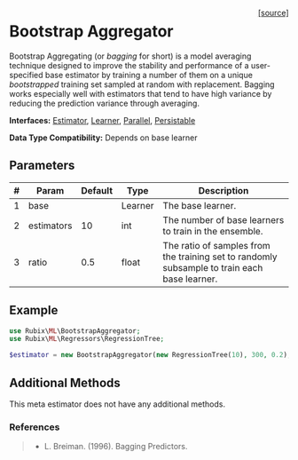 <span style="float:right;"><a href="https://github.com/RubixML/RubixML/blob/master/src/BootstrapAggregator.php">[source]</a></span>

# Bootstrap Aggregator
Bootstrap Aggregating (or *bagging* for short) is a model averaging technique designed to improve the stability and performance of a user-specified base estimator by training a number of them on a unique *bootstrapped* training set sampled at random with replacement. Bagging works especially well with estimators that tend to have high variance by reducing the prediction variance through averaging.

**Interfaces:** [Estimator](estimator.md), [Learner](learner.md), [Parallel](parallel.md), [Persistable](persistable.md)

**Data Type Compatibility:** Depends on base learner

## Parameters
| # | Param | Default | Type | Description |
|---|---|---|---|---|
| 1 | base | | Learner | The base learner. |
| 2 | estimators | 10 | int | The number of base learners to train in the ensemble. |
| 3 | ratio | 0.5 | float | The ratio of samples from the training set to randomly subsample to train each base learner. |

## Example
```php
use Rubix\ML\BootstrapAggregator;
use Rubix\ML\Regressors\RegressionTree;

$estimator = new BootstrapAggregator(new RegressionTree(10), 300, 0.2);
```

## Additional Methods
This meta estimator does not have any additional methods.

### References
>- L. Breiman. (1996). Bagging Predictors.